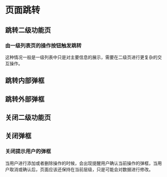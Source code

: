 # 页面跳转

## 跳转二级功能页
### 由一级列表页的操作按钮触发跳转
这种情况一般是一级列表中只是对主要信息的展示，需要在二级页进行更复杂的交互操作。

## 跳转内部弹框

## 跳转外部弹框

## 关闭二级功能页

## 关闭弹框
### 关闭提示用户的弹框
当用户进行添加或者删除操作的时候，会出现提醒用户确认当前操作的弹框，当用户取消或确认后，页面应该还保持在当前层级，只是可能会对数据进行修改。
